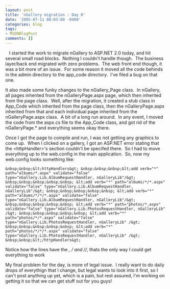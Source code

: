 ```yaml
---
layout: post
title: 'nGallery migration : Day 0'
date: '2005-07-11 08:03:00 -0400'
categories: blog
tags:
- MSDNBlogPost
comments: []
---
```


&nbsp;&nbsp;&nbsp;I started the work to migrate nGallery to ASP.NET 2.0 today, and hit several small road blocks.&nbsp; Nothing I couldn't handle though.&nbsp; The business layer/back end migrated with zero problems.&nbsp; The web front end though, it was a bit more of an issue.&nbsp; For some reason it moved all the code behinds in the admin directory to the app_code directory.&nbsp; I've filed a bug on that one.&nbsp; 

It also made some funky changes to the nGallery_Page class.&nbsp; In nGallery, all pages inherited from the nGalleryPage.aspx page, which then inherited from the page class.&nbsp; Well, after the migration, it created a stub class in App_Code which inherited from the page class, then the nGalleryPage.aspx inherited from that and each individual page inherited from the nGalleryPage.aspx class.&nbsp; A bit of a long run around.&nbsp; In any event, I moved the code from the aspx.cs file to the App_Code class, and got rid of the nGalleryPage.* and everything seems okay there.

Once I got the page to compile and run, I was not getting any graphics to come up.&nbsp; When I clicked on a gallery, I got an ASP.NET error stating that the &lt;httpHandler&gt;'s section couldn't be specifed there.&nbsp; So I had to move everything up to the web.config in the main application.&nbsp; So, now my web.config looks something like:

`&nbsp;&nbsp;&lt;httpHandlers&gt;
&nbsp;&nbsp;&nbsp;&lt;add verb="*" path="albums/*.aspx" validate="false" type="nGallery.Lib.AlbumRequestHandler, nGalleryLib"/&gt;
&nbsp;&nbsp;&nbsp;&nbsp;&nbsp; &lt;add verb="*" path="albums/*/*.aspx" validate="false" type="nGallery.Lib.AlbumRequestHandler, nGalleryLib"/&gt;
&nbsp;&nbsp;&nbsp;&nbsp;&nbsp; &lt;add verb="*" path="albums/*/*/*.aspx" validate="false" type="nGallery.Lib.AlbumRequestHandler, nGalleryLib"/&gt;
&nbsp;&nbsp;&nbsp;&nbsp;&nbsp; &lt;add verb="*" path="photos/*.aspx" validate="false" type="nGallery.Lib.PhotosRequestHandler, nGalleryLib" /&gt;
&nbsp;&nbsp;&nbsp;&nbsp;&nbsp; &lt;add verb="*" path="photos/*/*.aspx" validate="false" type="nGallery.Lib.PhotosRequestHandler, nGalleryLib" /&gt;
&nbsp;&nbsp;&nbsp;&nbsp;&nbsp; &lt;add verb="*" path="photos/*/*/*.aspx" validate="false" type="nGallery.Lib.PhotosRequestHandler, nGalleryLib" /&gt;
&nbsp;&nbsp;&lt;/httpHandlers&gt;`

Notice how the lines have the *, */* and */*/*, thats the only way I could get everything to work

My final problem for the day, is more of legal issue.&nbsp; I really want to do daily drops of everythign that I change, but legal wants to look into it first, so I can't post anything up yet, which is a pain, but rest assured, I'm working on getting it so that we can get stuff out for you guys!
